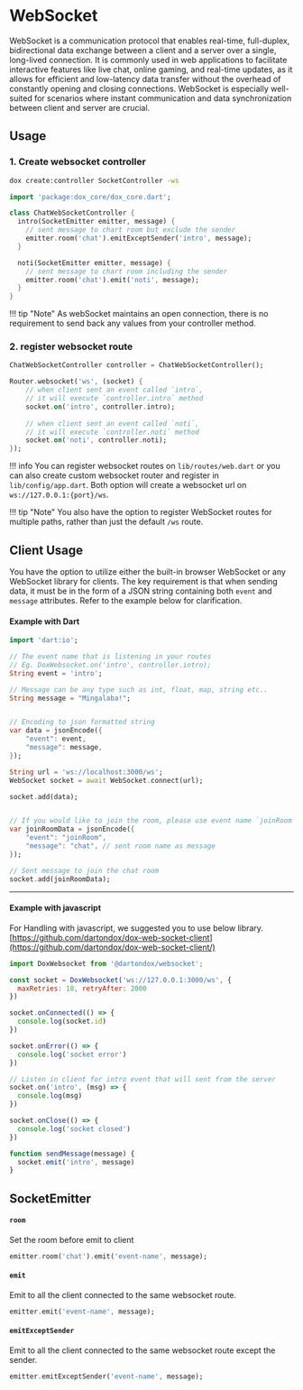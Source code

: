 # WebSocket

WebSocket is a communication protocol that enables real-time, full-duplex, bidirectional data exchange between a client and a server over a single, long-lived connection. It is commonly used in web applications to facilitate interactive features like live chat, online gaming, and real-time updates, as it allows for efficient and low-latency data transfer without the overhead of constantly opening and closing connections. WebSocket is especially well-suited for scenarios where instant communication and data synchronization between client and server are crucial.

## Usage

### 1. Create websocket controller

```bash
dox create:controller SocketController -ws
```

```dart
import 'package:dox_core/dox_core.dart';

class ChatWebSocketController {
  intro(SocketEmitter emitter, message) {
    // sent message to chart room but exclude the sender
    emitter.room('chat').emitExceptSender('intro', message);
  }

  noti(SocketEmitter emitter, message) {
    // sent message to chart room including the sender
    emitter.room('chat').emit('noti', message);
  }
}
```

!!! tip "Note"
    As webSocket maintains an open connection, there is no requirement to send back any values from your controller method.

### 2. register websocket route

```dart
ChatWebSocketController controller = ChatWebSocketController();

Router.websocket('ws', (socket) {
    // when client sent an event called `intro`, 
    // it will execute `controller.intro` method
    socket.on('intro', controller.intro);
    
    // when client sent an event called `noti`, 
    // it will execute `controller.noti` method
    socket.on('noti', controller.noti);
});
```

!!! info
    You can register websocket routes on `lib/routes/web.dart` or you can also create custom websocket router and register in `lib/config/app.dart`. Both option will create a websocket url on `ws://127.0.0.1:{port}/ws`.

!!! tip "Note"
    You also have the option to register WebSocket routes for multiple paths, rather than just the default `/ws` route.

## Client Usage

You have the option to utilize either the built-in browser WebSocket or any WebSocket library for clients. The key requirement is that when sending data, it must be in the form of a JSON string containing both `event` and `message` attributes. Refer to the example below for clarification.

#### Example with Dart

```dart
import 'dart:io';

// The event name that is listening in your routes
// Eg. DoxWebsocket.on('intro', controller.intro);
String event = 'intro';

// Message can be any type such as int, float, map, string etc..
String message = "Mingalaba!"; 


// Encoding to json formatted string
var data = jsonEncode({
    "event": event,
    "message": message,
});

String url = 'ws://localhost:3000/ws';
WebSocket socket = await WebSocket.connect(url);

socket.add(data);


// If you would like to join the room, please use event name `joinRoom`
var joinRoomData = jsonEncode({
    "event": "joinRoom",
    "message": "chat", // sent room name as message
});

// Sent message to join the chat room
socket.add(joinRoomData);
```

---

#### Example with javascript

For Handling with javascript, we suggested you to use below library. [https://github.com/dartondox/dox-web-socket-client](https://github.com/dartondox/dox-web-socket-client/)

```js
import DoxWebsocket from '@dartondox/websocket';

const socket = DoxWebsocket('ws://127.0.0.1:3000/ws', {
  maxRetries: 18, retryAfter: 2000 
})

socket.onConnected(() => {
  console.log(socket.id)
})

socket.onError(() => {
  console.log('socket error')
})

// Listen in client for intro event that will sent from the server
socket.on('intro', (msg) => {
  console.log(msg)
})

socket.onClose(() => {
  console.log('socket closed')
})

function sendMessage(message) {
  socket.emit('intro', message)
}
```

## SocketEmitter

#### `room`

Set the room before emit to client

```dart
emitter.room('chat').emit('event-name', message);
```

#### `emit`

Emit to all the client connected to the same websocket route.

```dart
emitter.emit('event-name', message);
```

#### `emitExceptSender`

Emit to all the client connected to the same websocket route except the sender.

```dart
emitter.emitExceptSender('event-name', message);
```